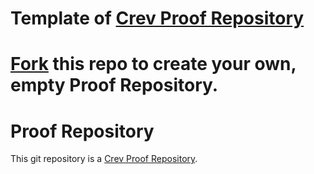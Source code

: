 # Template of [Crev Proof Repository](https://github.com/crev-dev/crev/wiki/Proof-Repository)

[Fork](https://github.com/crev-dev/crev-proofs/fork) this repo to create your own, empty Proof Repository.
=======
<!-- CREV_README_MARKER_V0 - Please don't remove this first line, or `crev` might overwrite this file.  -->

# Proof Repository

This git repository is a [Crev Proof
Repository](https://github.com/crev-dev/crev/wiki/Proof-Repository).

<!-- Feel free to customize this file below this line -->
